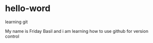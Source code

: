 # hello-word
learning git

My name is Friday Basil and i am learning how to use github for version control
